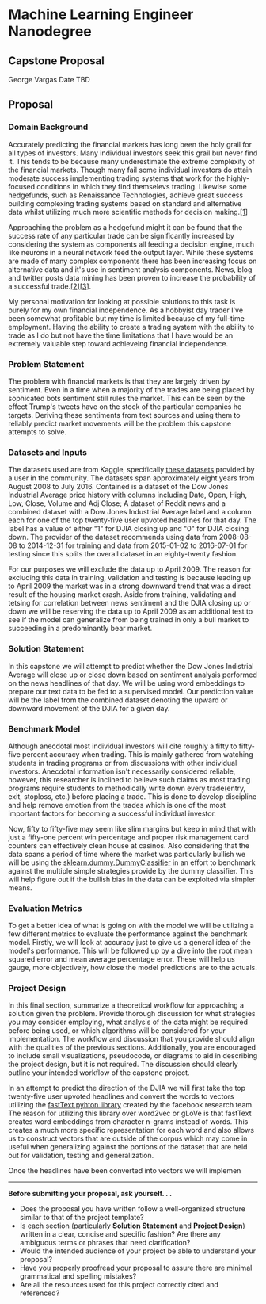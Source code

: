 # Machine Learning Engineer Nanodegree
## Capstone Proposal
George Vargas
Date TBD

## Proposal

### Domain Background

Accurately predicting the financial markets has long been the holy grail for all types of investors. Many individual investors seek this grail but never find it. This tends to be because many underestimate the extreme complexity of the financial markets. Though many fail some individual investors do attain moderate success implementing trading systems that work for the highly-focused conditions in which they find themselevs trading.  Likewise some hedgefunds, such as Renaissance Technologies, achieve great success building complexing trading systems based on standard and alternative data whilst utilizing much more scientific methods for decision making.[[1]]((https://www.linkedin.com/pulse/20141117150538-17004994-pure-alpha-story-of-renaissance-technologies/))

Approaching the problem as a hedgefund might it can be found that the success rate of any particular trade can be significantly increased by considering the system as components all feeding a decision engine, much like neurons in a neural network feed the output layer. While these systems are made of many complex components there has been increasing focus on alternative data and it's use in sentiment analysis components. News, blog and twitter posts data mining has been proven to increase the probability of a successful trade.[[2]](https://arxiv.org/pdf/1010.3003.pdf)[[3]](http://cs229.stanford.edu/proj2015/029_report.pdf).

My personal motivation for looking at possible solutions to this task is purely for my own financial independence. As a hobbyist day trader I've been somewhat profitable but my time is limited because of my full-time employment. Having the ability to create a trading system with the ability to trade as I do but not have the time limitations that I have would be an extremely valuable step toward achieveing financial independence.

### Problem Statement

The problem with financial markets is that they are largely driven by sentiment. Even in a time when a majority of the trades are being placed by sophicated bots sentiment still rules the market. This can be seen by the effect Trump's tweets have on the stock of the particular companies he targets. Deriving these sentiments from text sources and using them to reliably predict market movements will be the problem this capstone attempts to solve.

### Datasets and Inputs

The datasets used are from Kaggle, specifically [these datasets](https://www.kaggle.com/aaron7sun/stocknews#Combined_News_DJIA.csv) provided by a user in the community. The datasets span approximately eight years from August 2008 to July 2016. Contained is a dataset of the Dow Jones Industrial Average price history with columns including Date, Open, High, Low, Close, Volume and Adj Close; A dataset of Reddit news and a combined dataset with a Dow Jones Industrial Average label and a column each for one of the top twenty-five user upvoted headlines for that day. The label has a value of either "1" for DJIA closing up and "0" for DJIA closing down. The provider of the dataset recommends using data from 2008-08-08 to 2014-12-31 for training and data from 2015-01-02 to 2016-07-01 for testing since this splits the overall dataset in an eighty-twenty fashion. 

For our purposes we will exclude the data up to April 2009. The reason for excluding this data in training, validation and testing is because leading up to April 2009 the market was in a strong downward trend that was a direct result of the housing market crash. Aside from training, validating and tetsing for correlation between news sentiment and the DJIA closing up or down we will be reserving the data up to April 2009 as an additional test to see if the model can generalize from being trained in only a bull market to succeeding in a predominantly bear market.

### Solution Statement

In this capstone we will attempt to predict whether the Dow Jones Indistrial Average will close up or close down based on sentiment analysis performed on the news headlines of that day. We will be using word embeddings to prepare our text data to be fed to a supervised model. Our prediction value will be the label from the combined dataset denoting the upward or downward movement of the DJIA for a given day.

### Benchmark Model

Although anecdotal most individual investors will cite roughly a fifty to fifty-five percent accuracy when trading. This is mainly gathered from watching students in trading programs or from discussions with other individual investors. Anecdotal information isn't necessarily considered reliable, however, this researcher is inclined to believe such claims as most trading programs require students to methodically write down every trade(entry, exit, stoploss, etc.) before placing a trade. This is done to develop discipline and help remove emotion from the trades which is one of the most important factors for becoming a successful individual investor.

Now, fifty to fifty-five may seem like slim margins but keep in mind that with just a fifty-one percent win percentage and proper risk management card counters can effectively clean house at casinos. Also considering that the data spans a period of time where the market was particularly bullish we will be using the [sklearn.dummy.DummyClassifier](http://scikit-learn.org/stable/modules/generated/sklearn.dummy.DummyClassifier.html) in an effort to benchmark against the multiple simple strategies provide by the dummy classifier. This will help figure out if the bullish bias in the data can be exploited via simpler means.

### Evaluation Metrics

To get a better idea of what is going on with the model we will be utilizing a few different metrics to evaluate the performance against the benchmark model. Firstly, we will look at accuracy just to give us a general idea of the model's performance. This will be followed up by a dive into the root mean squared error and mean average percentage error. These will help us gauge, more objectively, how close the model predictions are to the actuals.

### Project Design

In this final section, summarize a theoretical workflow for approaching a solution given the problem. Provide thorough discussion for what strategies you may consider employing, what analysis of the data might be required before being used, or which algorithms will be considered for your implementation. The workflow and discussion that you provide should align with the qualities of the previous sections. Additionally, you are encouraged to include small visualizations, pseudocode, or diagrams to aid in describing the project design, but it is not required. The discussion should clearly outline your intended workflow of the capstone project.

In an attempt to predict the direction of the DJIA we will first take the top twenty-five user upvoted headlines and convert the words to vectors utilizing the [fastText pyhton library](https://github.com/facebookresearch/fastText) created by the facebook research team. The reason for utilizing this library over word2vec or gLoVe is that fastText creates word embeddings from character n-grams instead of words. This creates a much more specific representation for each word and also allows us to construct vectors that are outside of the corpus which may come in useful when generalizing against the portions of the dataset that are held out for validation, testing and generalization.

Once the headlines have been converted into vectors we will implemen

-----------

**Before submitting your proposal, ask yourself. . .**

- Does the proposal you have written follow a well-organized structure similar to that of the project template?
- Is each section (particularly **Solution Statement** and **Project Design**) written in a clear, concise and specific fashion? Are there any ambiguous terms or phrases that need clarification?
- Would the intended audience of your project be able to understand your proposal?
- Have you properly proofread your proposal to assure there are minimal grammatical and spelling mistakes?
- Are all the resources used for this project correctly cited and referenced?
